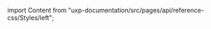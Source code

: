 
import Content from "uxp-documentation/src/pages/api/reference-css/Styles/left";

<Content query="product=xd"/>
